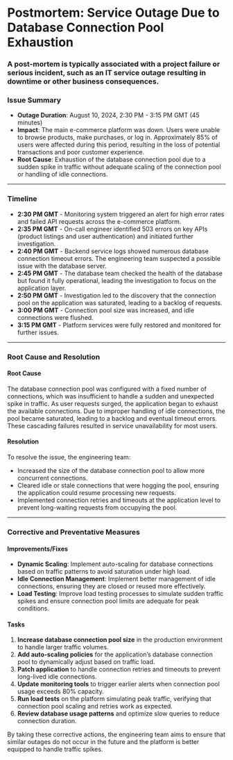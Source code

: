 # Postmortem: Service Outage Due to Database Connection Pool Exhaustion

### A post-mortem is typically associated with a project failure or serious incident, such as an IT service outage resulting in downtime or other business consequences.

### Issue Summary
- **Outage Duration**: August 10, 2024, 2:30 PM - 3:15 PM GMT (45 minutes)
- **Impact**: The main e-commerce platform was down. Users were unable to browse products, make purchases, or log in. Approximately 85% of users were affected during this period, resulting in the loss of potential transactions and poor customer experience.
- **Root Cause**: Exhaustion of the database connection pool due to a sudden spike in traffic without adequate scaling of the connection pool or handling of idle connections.

---

### Timeline
- **2:30 PM GMT** - Monitoring system triggered an alert for high error rates and failed API requests across the e-commerce platform.
- **2:35 PM GMT** - On-call engineer identified 503 errors on key APIs (product listings and user authentication) and initiated further investigation.
- **2:40 PM GMT** - Backend service logs showed numerous database connection timeout errors. The engineering team suspected a possible issue with the database server.
- **2:45 PM GMT** - The database team checked the health of the database but found it fully operational, leading the investigation to focus on the application layer.
- **2:50 PM GMT** - Investigation led to the discovery that the connection pool on the application was saturated, leading to a backlog of requests.
- **3:00 PM GMT** - Connection pool size was increased, and idle connections were flushed.
- **3:15 PM GMT** - Platform services were fully restored and monitored for further issues.

---

### Root Cause and Resolution

#### Root Cause
The database connection pool was configured with a fixed number of connections, which was insufficient to handle a sudden and unexpected spike in traffic. As user requests surged, the application began to exhaust the available connections. Due to improper handling of idle connections, the pool became saturated, leading to a backlog and eventual timeout errors. These cascading failures resulted in service unavailability for most users.

#### Resolution
To resolve the issue, the engineering team:
- Increased the size of the database connection pool to allow more concurrent connections.
- Cleared idle or stale connections that were hogging the pool, ensuring the application could resume processing new requests.
- Implemented connection retries and timeouts at the application level to prevent long-waiting requests from occupying the pool.

---

### Corrective and Preventative Measures

#### Improvements/Fixes
- **Dynamic Scaling**: Implement auto-scaling for database connections based on traffic patterns to avoid saturation under high load.
- **Idle Connection Management**: Implement better management of idle connections, ensuring they are closed or reused more effectively.
- **Load Testing**: Improve load testing processes to simulate sudden traffic spikes and ensure connection pool limits are adequate for peak conditions.
  
#### Tasks
1. **Increase database connection pool size** in the production environment to handle larger traffic volumes.
2. **Add auto-scaling policies** for the application’s database connection pool to dynamically adjust based on traffic load.
3. **Patch application** to handle connection retries and timeouts to prevent long-lived idle connections.
4. **Update monitoring tools** to trigger earlier alerts when connection pool usage exceeds 80% capacity.
5. **Run load tests** on the platform simulating peak traffic, verifying that connection pool scaling and retries work as expected.
6. **Review database usage patterns** and optimize slow queries to reduce connection duration.

By taking these corrective actions, the engineering team aims to ensure that similar outages do not occur in the future and the platform is better equipped to handle traffic spikes.
